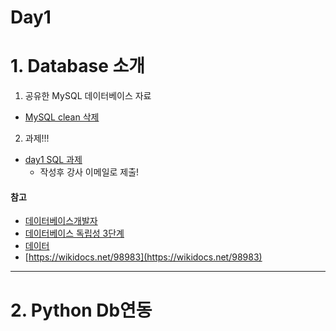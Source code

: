 # Day1

# 1. Database 소개

1. 공유한 MySQL 데이터베이스 자료

 - [MySQL clean 삭제](https://answers.microsoft.com/en-us/windows/forum/windows_other-windows_programs/how-to-completely-uninstall-mysql/e90e1344-7b90-4319-8b2f-77b271ae66ed)


2. 과제!!!
 - [day1 SQL 과제](./day1_sql_ex1.sql)
    - 작성후 강사 이메일로 제출!


#### 참고

 - [데이터베이스개발자](http://www.saramin.co.kr/zf_user/cms/job-information/view?idx=20240&dtlGb=1)
 - [데이터베이스 독립성 3단계](https://m.blog.naver.com/PostView.nhn?blogId=brickbot&logNo=220432306464&proxyReferer=https:%2F%2Fwww.google.com%2F)
 - [데이터 ](https://wikidocs.net/98960)
 - [https://wikidocs.net/98983](https://wikidocs.net/98983)

---

# 2. Python Db연동
